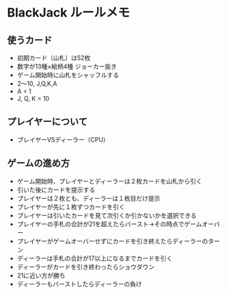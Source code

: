 # BlackJack ルールメモ
## 使うカード
- 初期カード（山札）は52枚
- 数字が13種×絵柄4種 ジョーカー抜き
- ゲーム開始時に山札をシャッフルする
- 2〜10, J,Q,K,A
- A = 1
- J, Q, K = 10

## プレイヤーについて
- プレイヤーVSディーラー（CPU）

## ゲームの進め方
- ゲーム開始時、プレイヤーとディーラーは２枚カードを山札から引く
- 引いた後にカードを提示する
- プレイヤーは２枚とも、ディーラーは１枚目だけ提示
- プレイヤーが先に１枚ずつカードを引く
- プレイヤーは引いたカードを見て次引くか引かないかを選択できる
- プレイヤーの手札の合計が21を超えたらバースト→その時点でゲームオーバー
- プレイヤーがゲームオーバーせずにカードを引き終えたらディーラーのターン
- ディーラーは手札の合計が17以上になるまでカードを引く
- ディーラーがカードを引き終わったらショウダウン
- 21に近い方が勝ち
- ディーラーもバーストしたらディーラーの負け
